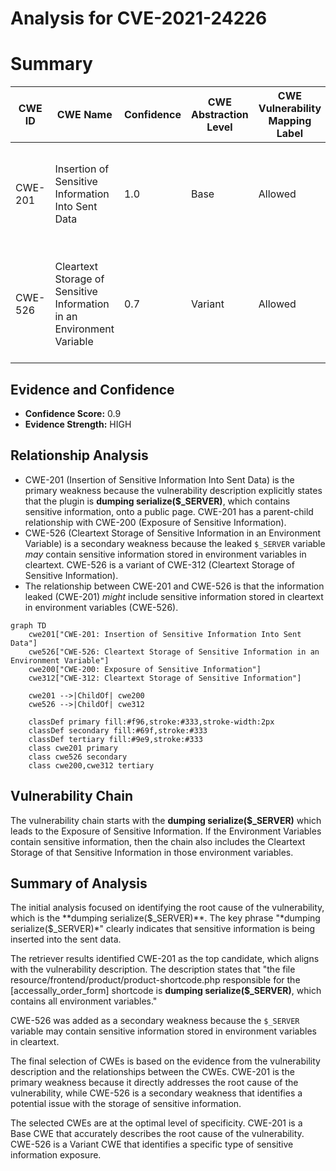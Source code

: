 # Analysis for CVE-2021-24226

# Summary
| CWE ID | CWE Name | Confidence | CWE Abstraction Level | CWE Vulnerability Mapping Label | CWE-Vulnerability Mapping Notes |
|---|---|---|---|---|---|
| CWE-201 | Insertion of Sensitive Information Into Sent Data | 1.0 | Base | Allowed | Primary CWE. The application is **dumping serialize($_SERVER)**, which contains sensitive information into a publicly accessible page. |
| CWE-526 | Cleartext Storage of Sensitive Information in an Environment Variable | 0.7 | Variant | Allowed | Secondary CWE. The **dumped serialize($_SERVER)** contains environment variables, which could potentially store sensitive information in cleartext. |

## Evidence and Confidence

*   **Confidence Score:** 0.9
*   **Evidence Strength:** HIGH

## Relationship Analysis
- CWE-201 (Insertion of Sensitive Information Into Sent Data) is the primary weakness because the vulnerability description explicitly states that the plugin is **dumping serialize($_SERVER)**, which contains sensitive information, onto a public page. CWE-201 has a parent-child relationship with CWE-200 (Exposure of Sensitive Information).
- CWE-526 (Cleartext Storage of Sensitive Information in an Environment Variable) is a secondary weakness because the leaked `$_SERVER` variable *may* contain sensitive information stored in environment variables in cleartext. CWE-526 is a variant of CWE-312 (Cleartext Storage of Sensitive Information).
- The relationship between CWE-201 and CWE-526 is that the information leaked (CWE-201) *might* include sensitive information stored in cleartext in environment variables (CWE-526).

```mermaid
graph TD
    cwe201["CWE-201: Insertion of Sensitive Information Into Sent Data"]
    cwe526["CWE-526: Cleartext Storage of Sensitive Information in an Environment Variable"]
    cwe200["CWE-200: Exposure of Sensitive Information"]
    cwe312["CWE-312: Cleartext Storage of Sensitive Information"]

    cwe201 -->|ChildOf| cwe200
    cwe526 -->|ChildOf| cwe312

    classDef primary fill:#f96,stroke:#333,stroke-width:2px
    classDef secondary fill:#69f,stroke:#333
    classDef tertiary fill:#9e9,stroke:#333
    class cwe201 primary
    class cwe526 secondary
    class cwe200,cwe312 tertiary
```

## Vulnerability Chain
The vulnerability chain starts with the **dumping serialize($_SERVER)** which leads to the Exposure of Sensitive Information. If the Environment Variables contain sensitive information, then the chain also includes the Cleartext Storage of that Sensitive Information in those environment variables.

## Summary of Analysis
The initial analysis focused on identifying the root cause of the vulnerability, which is the **dumping serialize($_SERVER)**. The key phrase "*dumping serialize($_SERVER)*" clearly indicates that sensitive information is being inserted into the sent data.

The retriever results identified CWE-201 as the top candidate, which aligns with the vulnerability description. The description states that "the file resource/frontend/product/product-shortcode.php responsible for the [accessally_order_form] shortcode is **dumping serialize($_SERVER)**, which contains all environment variables."

CWE-526 was added as a secondary weakness because the `$_SERVER` variable may contain sensitive information stored in environment variables in cleartext.

The final selection of CWEs is based on the evidence from the vulnerability description and the relationships between the CWEs. CWE-201 is the primary weakness because it directly addresses the root cause of the vulnerability, while CWE-526 is a secondary weakness that identifies a potential issue with the storage of sensitive information.

The selected CWEs are at the optimal level of specificity. CWE-201 is a Base CWE that accurately describes the root cause of the vulnerability. CWE-526 is a Variant CWE that identifies a specific type of sensitive information exposure.
